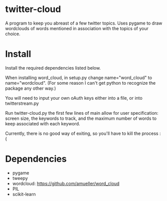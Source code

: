twitter-cloud
=============
A program to keep you abreast of a few twitter topics. Uses pygame to draw wordclouds of words mentioned in association with the topics of your choice.

Install
=============
Install the required dependencies listed below.

When installing word_cloud, in setup.py change name="word_cloud" to name="wordcloud". (For some reason I can't get python to recognize the package any other way.)

You will need to input your own oAuth keys either into a file, or into twitterstream.py

Run twitter-cloud.py the first few lines of main allow for user specification: screen size, the keywords to track, and the maximum number of words to keep associated with each keyword.

Currently, there is no good way of exiting, so you'll have to kill the process :(

Dependencies
=============
 - pygame
 - tweepy
 - wordcloud: https://github.com/amueller/word_cloud
 - PIL
 - scikit-learn

